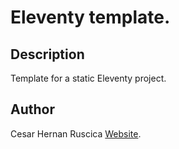 # Eleventy template.

## Description

Template for a static Eleventy project.

## Author
 
Cesar Hernan Ruscica [Website](https://impulsainternet.com/ruscica).